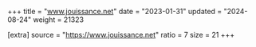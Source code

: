+++
title = "www.jouissance.net"
date = "2023-01-31"
updated = "2024-08-24"
weight = 21323

[extra]
source = "https://www.jouissance.net"
ratio = 7
size = 21
+++

